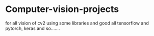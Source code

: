 # Computer-vision-projects
for all vision of cv2 using some libraries and good all tensorflow and pytorch, keras  and so.......
